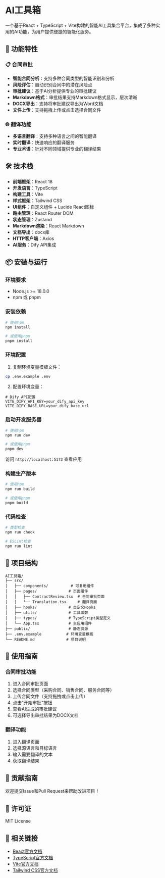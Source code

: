 # AI工具箱

一个基于React + TypeScript + Vite构建的智能AI工具集合平台，集成了多种实用的AI功能，为用户提供便捷的智能化服务。

## 🚀 功能特性

### 📋 合同审批
- **智能合同分析**：支持多种合同类型的智能识别和分析
- **风险评估**：自动识别合同中的潜在风险点
- **审批建议**：基于AI分析提供专业的审批建议
- **Markdown格式**：审批结果支持Markdown格式显示，层次清晰
- **DOCX导出**：支持将审批建议导出为Word文档
- **文件上传**：支持拖拽上传或点击选择合同文件

### 🌐 翻译功能
- **多语言翻译**：支持多种语言之间的智能翻译
- **实时翻译**：快速响应的翻译服务
- **专业术语**：针对不同领域提供专业的翻译结果

## 🛠️ 技术栈

- **前端框架**：React 18
- **开发语言**：TypeScript
- **构建工具**：Vite
- **样式框架**：Tailwind CSS
- **UI组件**：自定义组件 + Lucide React图标
- **路由管理**：React Router DOM
- **状态管理**：Zustand
- **Markdown渲染**：React Markdown
- **文档导出**：docx库
- **HTTP客户端**：Axios
- **AI服务**：Dify API集成

## 📦 安装与运行

### 环境要求
- Node.js >= 18.0.0
- npm 或 pnpm

### 安装依赖
```bash
# 使用npm
npm install

# 或使用pnpm
pnpm install
```

### 环境配置
1. 复制环境变量模板文件：
```bash
cp .env.example .env
```

2. 配置环境变量：
```env
# Dify API配置
VITE_DIFY_API_KEY=your_dify_api_key
VITE_DIFY_BASE_URL=your_dify_base_url
```

### 启动开发服务器
```bash
# 使用npm
npm run dev

# 或使用pnpm
pnpm dev
```

访问 `http://localhost:5173` 查看应用

### 构建生产版本
```bash
# 使用npm
npm run build

# 或使用pnpm
pnpm build
```

### 代码检查
```bash
# 类型检查
npm run check

# ESLint检查
npm run lint
```

## 📁 项目结构

```
AI工具箱/
├── src/
│   ├── components/          # 可复用组件
│   ├── pages/              # 页面组件
│   │   ├── ContractReview.tsx  # 合同审批页面
│   │   └── Translation.tsx     # 翻译页面
│   ├── hooks/              # 自定义Hooks
│   ├── utils/              # 工具函数
│   ├── types/              # TypeScript类型定义
│   └── App.tsx             # 主应用组件
├── public/                 # 静态资源
├── .env.example           # 环境变量模板
└── README.md              # 项目说明
```

## 🎯 使用指南

### 合同审批功能
1. 进入合同审批页面
2. 选择合同类型（采购合同、销售合同、服务合同等）
3. 上传合同文件（支持拖拽或点击上传）
4. 点击"开始审批"按钮
5. 查看AI生成的审批建议
6. 可选择导出审批结果为DOCX文档

### 翻译功能
1. 进入翻译页面
2. 选择源语言和目标语言
3. 输入需要翻译的文本
4. 获取翻译结果

## 🤝 贡献指南

欢迎提交Issue和Pull Request来帮助改进项目！

## 📄 许可证

MIT License

## 🔗 相关链接

- [React官方文档](https://react.dev/)
- [TypeScript官方文档](https://www.typescriptlang.org/)
- [Vite官方文档](https://vitejs.dev/)
- [Tailwind CSS官方文档](https://tailwindcss.com/)
